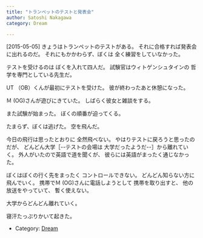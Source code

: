 ```yaml
---
title: "トランペットのテストと発表会"
author: Satoshi Nakagawa
category: Dream

---
```


[2015-05-05]  きょうはトランペットのテストがある。
それに合格すれば発表会に出れるのだ。
それにもかかわらず、ぼくは
全く練習をしていなかった。

 テストを受けるのは
ぼくを入れて四人だ。
試験官はウィトゲンシュタインの
哲学を専門としている先生だ。

 UT （OB）くんが最初にテストを受けた。
彼が終わったあと休憩になった。

 Ｍ (OG)さんが遊びにきていた。
しばらく彼女と雑談をする。

 また試験が始まった。
ぼくの順番が迫ってくる。

 たまらず、ぼくは逃げた。
空を飛んだ。

<!--more-->

 今日の飛行は思ったとおりに
全然飛べない。
やはりテストに戻ろうと思ったのだが、
どんどん大学［--テストの会場は
大学だったようだ--］から離れていく。
外人がいたので英語で道を聞くが、
彼らには英語がまったく通じなかった。

 ぼくはぼくの行く先をまったく
コントロールできない。
どんどん知らない方に飛んでいく。
携帯でＭ (OG)さんに電話しようとして
携帯を取り出すと、
他の放送をやっていて、
暫く使えない。

 大学からどんどん離れていく。

 寝汗たっぷりかいて起きた。

- Category: [Dream](categories.html#Dream)

